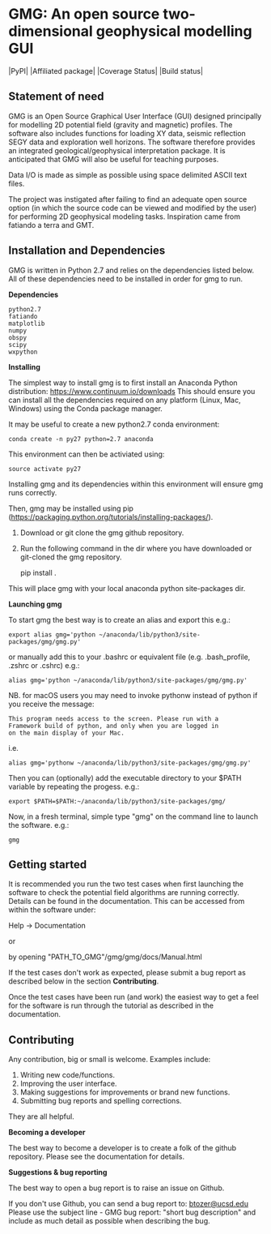 GMG: An open source two-dimensional geophysical modelling GUI
=============================================================

|PyPI| |Affiliated package| |Coverage Status| |Build status|

Statement of need
-----------------

GMG is an Open Source Graphical User Interface (GUI) designed principally for modelling
2D potential field (gravity and magnetic) profiles. The software also includes 
functions for loading XY data, seismic reflection SEGY data and exploration well horizons.
The software therefore provides an integrated geological/geophysical interpretation
package. It is anticipated that GMG will also be useful for teaching purposes.

Data I/O is made as simple as possible using space delimited ASCII text files.

The project was instigated after failing to find an adequate open source option
(in which the source code can be viewed and modified by the user) for performing 2D 
geophysical modeling tasks. Inspiration came from fatiando a terra and GMT.


Installation and Dependencies
------------------------------
GMG is written in Python 2.7 and relies on the dependencies listed below. 
All of these dependencies need to be installed in order for gmg to run.


**Dependencies**

    python2.7
    fatiando
    matplotlib
    numpy
    obspy
    scipy
    wxpython


**Installing**

The simplest way to install gmg is to first install an Anaconda Python 
distribution: https://www.continuum.io/downloads
This should ensure you can install all the dependencies required  on 
any platform (Linux, Mac, Windows) using the Conda package manager.

It may be useful to create a new python2.7 conda environment:

    conda create -n py27 python=2.7 anaconda
    
This environment can then be activiated using:
    
    source activate py27

Installing gmg and its dependencies within this environment will ensure gmg runs correctly.

Then, gmg may be installed using pip (https://packaging.python.org/tutorials/installing-packages/).

1. Download or git clone the gmg github repository.

2. Run the following command in the dir where you have downloaded or git-cloned the gmg repository. 

    pip install .

This will place gmg with your local anaconda python site-packages dir.

**Launching gmg**

To start gmg the best way is to create an alias and export this e.g.:

    export alias gmg='python ~/anaconda/lib/python3/site-packages/gmg/gmg.py'

or manually add this to your .bashrc or equivalent file (e.g. .bash_profile, .zshrc or .cshrc) e.g.:
    
    alias gmg='python ~/anaconda/lib/python3/site-packages/gmg/gmg.py'

NB. for macOS users you may need to invoke pythonw instead of python if you receive the message:

    This program needs access to the screen. Please run with a
    Framework build of python, and only when you are logged in
    on the main display of your Mac.

i.e.

    alias gmg='pythonw ~/anaconda/lib/python3/site-packages/gmg/gmg.py'

Then you can (optionally) add the executable directory to your $PATH variable by repeating the progess. e.g.:
    
    export $PATH=$PATH:~/anaconda/lib/python3/site-packages/gmg/

Now, in a fresh terminal, simple type "gmg" on the command line to launch the software. e.g.:
    
    gmg


Getting started
---------------

It is recommended you run the two test cases when first launching the software
to check the potential field algorithms are running correctly.
Details can be found in the documentation. This can be accessed from within
the software under:

Help -> Documentation

or

by opening "PATH_TO_GMG"/gmg/gmg/docs/Manual.html

If the test cases don't work as expected, please submit a bug report as described
below in the section **Contributing**.

Once the test cases have been run (and work) the easiest way to get a feel for the 
software is run through the tutorial as described in the documentation.


Contributing
------------

Any contribution, big or small is welcome. Examples include:

1. Writing new code/functions.
2. Improving the user interface.
3. Making suggestions for improvements or brand new functions.
4. Submitting bug reports and spelling corrections.

They are all helpful.

**Becoming a developer**

The best way to become a developer is to create a folk of the github repository.
Please see the documentation for details.

**Suggestions & bug reporting**

The best way to open a bug report is to raise an issue on Github.

If you don't use Github, you can send a bug report to: btozer@ucsd.edu
Please use the subject line - GMG bug report: "short bug description"
and include as much detail as possible when describing the bug.

